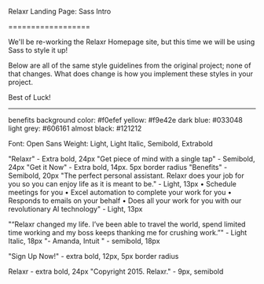 Relaxr Landing Page: Sass Intro

==================

We'll be re-working the Relaxr Homepage site, but this time we will be using Sass to style it up!

Below are all of the same style guidelines from the original project; none of that changes. What does change is how you implement these styles in your project.

Best of Luck!

---

benefits background color: #f0efef
yellow: #f9e42e
dark blue: #033048
light grey: #606161
almost black: #121212

Font: Open Sans
Weight: Light, Light Italic, Semibold, Extrabold

"Relaxr" - Extra bold, 24px
"Get piece of mind with a single tap" - Semibold, 24px
"Get it Now" - Extra bold, 14px. 5px border radius
"Benefits" - Semibold, 20px
"The perfect personal assistant. Relaxr does your job for you so you can enjoy life as it is meant to be." - Light, 13px
• Schedule meetings for you
• Excel automation to complete your work for you
• Responds to emails on your behalf
• Does all your work for you with our revolutionary AI technology" - Light, 13px

"“Relaxr changed my life. I’ve been able to travel the world, spend limited time working and my boss keeps thanking me for crushing work.”" - Light Italic, 18px
"- Amanda, Intuit " - semibold, 18px

"Sign Up Now!" - extra bold, 12px, 5px border radius

Relaxr - extra bold, 24px
"Copyright 2015. Relaxr." - 9px, semibold
